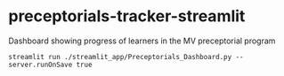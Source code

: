 # preceptorials-tracker-streamlit
Dashboard showing progress of learners in the MV preceptorial program

```streamlit run ./streamlit_app/Preceptorials_Dashboard.py --server.runOnSave true```
